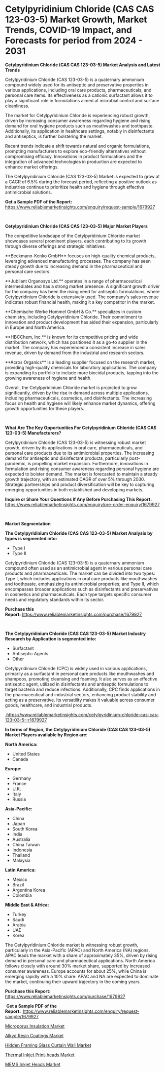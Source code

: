 <p><h1>Cetylpyridinium Chloride (CAS CAS 123-03-5) Market Growth, Market Trends, COVID-19 Impact, and Forecasts for period from 2024 - 2031</h1></p><p><strong>Cetylpyridinium Chloride (CAS CAS 123-03-5) Market Analysis and Latest Trends</strong></p>
<p><p>Cetylpyridinium Chloride (CAS 123-03-5) is a quaternary ammonium compound widely used for its antiseptic and preservative properties in various applications, including oral care products, pharmaceuticals, and personal care items. Its effectiveness as a cationic surfactant allows it to play a significant role in formulations aimed at microbial control and surface cleanliness.</p><p>The market for Cetylpyridinium Chloride is experiencing robust growth, driven by increasing consumer awareness regarding hygiene and rising demand for oral hygiene products such as mouthwashes and toothpaste. Additionally, its application in healthcare settings, notably in disinfectants and antiseptics, is further bolstering the market. </p><p>Recent trends indicate a shift towards natural and organic formulations, prompting manufacturers to explore eco-friendly alternatives without compromising efficacy. Innovations in product formulations and the integration of advanced technologies in production are expected to enhance market offerings. </p><p>The Cetylpyridinium Chloride (CAS 123-03-5) Market is expected to grow at a CAGR of 6.5% during the forecast period, reflecting a positive outlook as industries continue to prioritize health and hygiene through effective antimicrobial solutions.</p></p>
<p><strong>Get a Sample PDF of the Report:&nbsp;</strong> <a href="https://www.reliablemarketinsights.com/enquiry/request-sample/1679927?utm_campaign=1549&utm_medium=2&utm_source=Github&utm_content=ia&utm_term=14102024&utm_id=cetylpyridinium-chloride-cas-cas-123-03-5">https://www.reliablemarketinsights.com/enquiry/request-sample/1679927</a></p>
<p>&nbsp;</p>
<p><strong>Cetylpyridinium Chloride (CAS CAS 123-03-5) Major Market Players</strong></p>
<p><p>The competitive landscape of the Cetylpyridinium Chloride market showcases several prominent players, each contributing to its growth through diverse offerings and strategic initiatives.</p><p>**Beckmann-Kenko GmbH** focuses on high-quality chemical products, leveraging advanced manufacturing processes. The company has seen steady growth due to increasing demand in the pharmaceutical and personal care sectors.</p><p>**Jubilant Organosys Ltd.** operates in a range of pharmaceutical intermediates and has a strong market presence. A significant growth driver for the company has been the rising need for antiseptic formulations, where Cetylpyridinium Chloride is extensively used. The company's sales revenue indicates robust financial health, making it a key competitor in the market.</p><p>**Chemische Werke Hommel GmbH & Co.** specializes in custom chemistry, including Cetylpyridinium Chloride. Their commitment to innovation and product development has aided their expansion, particularly in Europe and North America.</p><p>**HBCChem, Inc.** is known for its competitive pricing and wide distribution network, which has positioned it as a go-to supplier in the market. The company has experienced a consistent increase in sales revenue, driven by demand from the industrial and research sectors.</p><p>**Acros Organics** is a leading supplier focused on the research market, providing high-quality chemicals for laboratory applications. The company is expanding its portfolio to include more biocidal products, tapping into the growing awareness of hygiene and health.</p><p>Overall, the Cetylpyridinium Chloride market is projected to grow significantly, driven by the rise in demand across multiple applications, including pharmaceuticals, cosmetics, and disinfectants. The increasing focus on health and hygiene will likely enhance market dynamics, offering growth opportunities for these players.</p></p>
<p>&nbsp;</p>
<p><strong>What Are The Key Opportunities For Cetylpyridinium Chloride (CAS CAS 123-03-5) Manufacturers?</strong></p>
<p><p>Cetylpyridinium Chloride (CAS 123-03-5) is witnessing robust market growth, driven by its applications in oral care, pharmaceuticals, and personal care products due to its antimicrobial properties. The increasing demand for antiseptic and disinfectant products, particularly post-pandemic, is propelling market expansion. Furthermore, innovations in formulation and rising consumer awareness regarding personal hygiene are expected to bolster demand. The market is forecasted to maintain a steady growth trajectory, with an estimated CAGR of over 5% through 2030. Strategic partnerships and product diversification will be key to capturing emerging opportunities in both established and developing markets.</p></p>
<p><strong>Inquire or Share Your Questions If Any Before Purchasing This Report:</strong> <a href="https://www.reliablemarketinsights.com/enquiry/pre-order-enquiry/1679927?utm_campaign=1549&utm_medium=2&utm_source=Github&utm_content=ia&utm_term=14102024&utm_id=cetylpyridinium-chloride-cas-cas-123-03-5">https://www.reliablemarketinsights.com/enquiry/pre-order-enquiry/1679927</a></p>
<p>&nbsp;</p>
<p><strong>Market Segmentation</strong></p>
<p><strong>The Cetylpyridinium Chloride (CAS CAS 123-03-5) Market Analysis by types is segmented into:</strong></p>
<p><ul><li>Type I</li><li>Type II</li></ul></p>
<p><p>Cetylpyridinium Chloride (CAS 123-03-5) is a quaternary ammonium compound often used as an antimicrobial agent in various personal care products and pharmaceuticals. The market can be divided into two types: Type I, which includes applications in oral care products like mouthwashes and toothpaste, emphasizing its antimicrobial properties; and Type II, which encompasses broader applications such as disinfectants and preservatives in cosmetics and pharmaceuticals. Each type targets specific consumer needs and regulatory standards within its sector.</p></p>
<p><strong>Purchase this Report:&nbsp;</strong><a href="https://www.reliablemarketinsights.com/purchase/1679927?utm_campaign=1549&utm_medium=2&utm_source=Github&utm_content=ia&utm_term=14102024&utm_id=cetylpyridinium-chloride-cas-cas-123-03-5">https://www.reliablemarketinsights.com/purchase/1679927</a></p>
<p>&nbsp;</p>
<p><strong>The Cetylpyridinium Chloride (CAS CAS 123-03-5) Market Industry Research by Application is segmented into:</strong></p>
<p><ul><li>Surfactant</li><li>Antiseptic Agents</li><li>Other</li></ul></p>
<p><p>Cetylpyridinium Chloride (CPC) is widely used in various applications, primarily as a surfactant in personal care products like mouthwashes and shampoos, promoting cleansing and foaming. It also serves as an effective antiseptic agent, utilized in disinfectants and antiseptic formulations to target bacteria and reduce infections. Additionally, CPC finds applications in the pharmaceutical and industrial sectors, enhancing product stability and acting as a preservative. Its versatility makes it valuable across consumer goods, healthcare, and industrial products.</p></p>
<p><a href="https://www.reliablemarketinsights.com/cetylpyridinium-chloride-cas-cas-123-03-5--r1679927?utm_campaign=1549&utm_medium=2&utm_source=Github&utm_content=ia&utm_term=14102024&utm_id=cetylpyridinium-chloride-cas-cas-123-03-5">&nbsp;https://www.reliablemarketinsights.com/cetylpyridinium-chloride-cas-cas-123-03-5--r1679927</a></p>
<p><strong>In terms of Region, the Cetylpyridinium Chloride (CAS CAS 123-03-5) Market Players available by Region are:</strong></p>
<p>
    <p> <strong> North America: </strong>
        <ul>
            <li>United States</li>
            <li>Canada</li>
        </ul>
        </p> 
    <p> <strong> Europe: </strong>
        <ul>
            <li>Germany</li>
            <li>France</li>
            <li>U.K.</li>
            <li>Italy</li>
            <li>Russia</li>
        </ul>
        </p> 
    <p> <strong> Asia-Pacific: </strong>
        <ul>
            <li>China</li>
            <li>Japan</li>
            <li>South Korea</li>
            <li>India</li>
            <li>Australia</li>
            <li>China Taiwan</li>
            <li>Indonesia</li>
            <li>Thailand</li>
            <li>Malaysia</li>
        </ul>
        </p> 
    <p> <strong> Latin America: </strong>
        <ul>
            <li>Mexico</li>
            <li>Brazil</li>
            <li>Argentina Korea</li>
            <li>Colombia</li>
        </ul>
        </p> 
    <p> <strong> Middle East & Africa: </strong>
        <ul>
            <li>Turkey</li>
            <li>Saudi</li>
            <li>Arabia</li>
            <li>UAE</li>
            <li>Korea</li>
        </ul>
    </p>
    </p>
<p><p>The Cetylpyridinium Chloride market is witnessing robust growth, particularly in the Asia-Pacific (APAC) and North America (NA) regions. APAC leads the market with a share of approximately 35%, driven by rising demand in personal care and pharmaceutical applications. North America follows closely with around 30% market share, supported by increased consumer awareness. Europe accounts for about 25%, while China is emerging rapidly with a 10% share. APAC and NA are expected to dominate the market, continuing their upward trajectory in the coming years.</p></p>
<p><strong>Purchase this Report: </strong><a href="https://www.reliablemarketinsights.com/purchase/1679927?utm_campaign=1549&utm_medium=2&utm_source=Github&utm_content=ia&utm_term=14102024&utm_id=cetylpyridinium-chloride-cas-cas-123-03-5">https://www.reliablemarketinsights.com/purchase/1679927</a></p>
<p>&nbsp;<strong>Get a Sample PDF of the Report:&nbsp;&nbsp;</strong><a href="https://www.reliablemarketinsights.com/enquiry/request-sample/1679927?utm_campaign=1549&utm_medium=2&utm_source=Github&utm_content=ia&utm_term=14102024&utm_id=cetylpyridinium-chloride-cas-cas-123-03-5">https://www.reliablemarketinsights.com/enquiry/request-sample/1679927</a></p>
<p><strong></strong></p>
<p><p><a href="https://www.linkedin.com/pulse/market-insights-global-microporus-insulation-forecast-innovation-f8xvf?utm_campaign=1549&utm_medium=2&utm_source=Github&utm_content=ia&utm_term=14102024&utm_id=cetylpyridinium-chloride-cas-cas-123-03-5">Microporus Insulation Market</a></p><p><a href="https://www.linkedin.com/pulse/alkyd-resin-coatings-market-overview-forecast-2024-2031-detailed-6aasf?utm_campaign=1549&utm_medium=2&utm_source=Github&utm_content=ia&utm_term=14102024&utm_id=cetylpyridinium-chloride-cas-cas-123-03-5">Alkyd Resin Coatings Market</a></p><p><a href="https://www.linkedin.com/pulse/booming-hidden-framing-glass-curtain-wall-market-sector-analysis-7wvff?utm_campaign=1549&utm_medium=2&utm_source=Github&utm_content=ia&utm_term=14102024&utm_id=cetylpyridinium-chloride-cas-cas-123-03-5">Hidden Framing Glass Curtain Wall Market</a></p><p><a href="https://www.linkedin.com/pulse/thermal-inkjet-print-heads-market-size-share-trends-analysis-3zzwf?utm_campaign=1549&utm_medium=2&utm_source=Github&utm_content=ia&utm_term=14102024&utm_id=cetylpyridinium-chloride-cas-cas-123-03-5">Thermal Inkjet Print-heads Market</a></p><p><a href="https://www.linkedin.com/pulse/in-depth-analysis-global-mems-inkjet-heads-market-scope-its-hk9df?utm_campaign=1549&utm_medium=2&utm_source=Github&utm_content=ia&utm_term=14102024&utm_id=cetylpyridinium-chloride-cas-cas-123-03-5">MEMS Inkjet Heads Market</a></p></p>